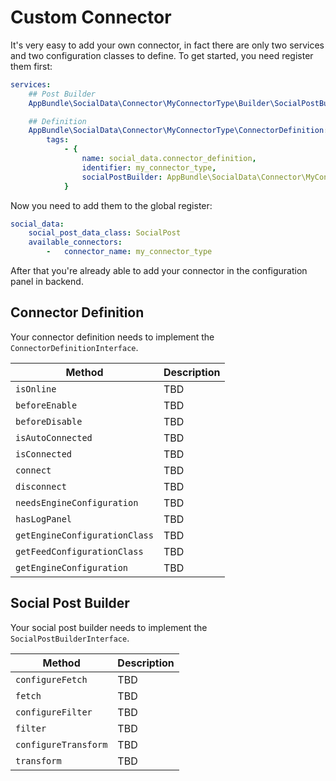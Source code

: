 # Custom Connector
It's very easy to add your own connector, in fact there are only two services and two configuration classes to define.
To get started, you need register them first:

```yaml
services:
    ## Post Builder
    AppBundle\SocialData\Connector\MyConnectorType\Builder\SocialPostBuilder: ~

    ## Definition
    AppBundle\SocialData\Connector\MyConnectorType\ConnectorDefinition:
        tags:
            - {
                name: social_data.connector_definition,
                identifier: my_connector_type,
                socialPostBuilder: AppBundle\SocialData\Connector\MyConnectorType\Builder\SocialPostBuilder
            }
```

Now you need to add them to the global register:

```yaml
social_data:
    social_post_data_class: SocialPost
    available_connectors:
        -   connector_name: my_connector_type
```

After that you're already able to add your connector in the configuration panel in backend.

## Connector Definition
Your connector definition needs to implement the `ConnectorDefinitionInterface`.

| Method | Description
|------|----------------------|
| `isOnline` | TBD |
| `beforeEnable` | TBD |
| `beforeDisable` | TBD |
| `isAutoConnected` | TBD |
| `isConnected` | TBD |
| `connect` | TBD |
| `disconnect` | TBD |
| `needsEngineConfiguration` | TBD |
| `hasLogPanel` | TBD |
| `getEngineConfigurationClass` | TBD |
| `getFeedConfigurationClass` | TBD |
| `getEngineConfiguration` | TBD |

## Social Post Builder
Your social post builder needs to implement the `SocialPostBuilderInterface`.

| Method | Description
|------|----------------------|
| `configureFetch` | TBD |
| `fetch` | TBD |
| `configureFilter` | TBD |
| `filter` | TBD |
| `configureTransform` | TBD |
| `transform` | TBD |
